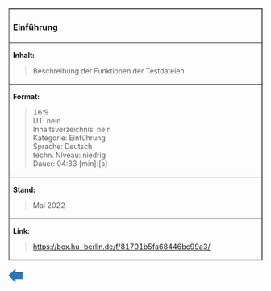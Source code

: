 <table border=1>
<tr>
<th align=left width=1000>

### Einführung

</th>
</tr>
<tr>
<td>

**Inhalt:**

> Beschreibung der Funktionen der Testdateien

</td></tr>
<td>

**Format:**

> 16:9<br>
> UT: nein<br>
> Inhaltsverzeichnis: nein<br>
> Kategorie: Einführung<br>
> Sprache: Deutsch<br>
> techn. Niveau: niedrig<br>
> Dauer: 04:33 [min]:[s]

</td></tr>
<tr>
<td>

**Stand:**

> Mai 2022

</td></tr>
<tr>
<td>

**Link:**

> https://box.hu-berlin.de/f/81701b5fa68446bc99a3/

</td>
</tr>

</table>

<!--+++++++++++++++++++++++++++++++++++++++++++++++++++++++++backward++++++++++++++++++++++++++++++++++++++++++++++++++++++++-->
<a href="https://github.com/iqb-berlin/iqb-berlin.github.io/wiki/Videos">
<img src="https://github.com/iqb-berlin/iqb-berlin.github.io/blob/master/assets/Bw_Button_final.png" align="left">
</a>
</div>